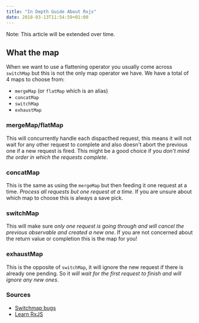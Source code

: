 ```yaml
---
title: "In Depth Guide About Rxjs"
date: 2018-03-13T11:54:59+01:00
---
```


Note: This article will be extended over time.

## What the map
When we want to use a flattening operator you usually come across `switchMap` but this is not the only map operator we have. We have a total of 4 maps to choose from:
- `mergeMap` (or `flatMap` which is an alias)
- `concatMap`
- `switchMap`
- `exhaustMap`

### mergeMap/flatMap
This will concurrently handle each dispacthed request, this means it will not wait for any other request to complete and also doesn't abort the previous one if a new request is fired. This might be a good choice if you _don't mind the order in which the requests complete_.

### concatMap
This is the same as using the `mergeMap` but then feeding it one request at a time. _Process all requests but one request at a time_. If you are unsure about which map to choose this is always a save pick.

### switchMap
This will make sure _only one request is going through and will cancel the previous observable and created a new one_. If you are not concerned about the return value or completion this is the map for you!

### exhaustMap
This is the opposite of `switchMap`, it will ignore the new request if there is already one pending. So it _will wait for the first request to finish and will ignore any new ones_.


### Sources
- [Switchmap bugs](https://blog.angularindepth.com/switchmap-bugs-b6de69155524)
- [Learn RxJS](https://www.learnrxjs.io)